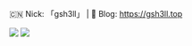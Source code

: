 🇨🇳 Nick: 「gsh3ll」  |  🚀 Blog: https://gsh3ll.top

<img src="https://github-profile-summary-cards.vercel.app/api/cards/profile-details?username=gsh3ll&theme=nord_dark" align="center"/>

<img src="https://github-profile-trophy.vercel.app/?username=gsh3ll&theme=nord&row=1&column=9" align="center"/>







<!-- <img src="https://github-readme-stats.vercel.app/api?username=gsh3ll&theme=nord&count_private=true&show_icons=true&line_height=30" align="right"/> -->
<!-- ![marionxue's github stats](https://github-readme-stats.vercel.app/api?username=gsh3ll&theme=radical) 
 -->
